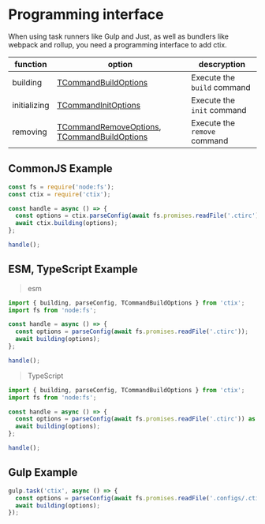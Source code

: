 # Programming interface

When using task runners like Gulp and Just, as well as bundlers like webpack and rollup, you need a programming interface to add ctix.

| function | option | descryption |
| - | - | - |
| building | [TCommandBuildOptions](https://github.com/imjuni/ctix/blob/master/src/configs/interfaces/TCommandBuildOptions.ts) | Execute the `build` command |
| initializing | [TCommandInitOptions](https://github.com/imjuni/ctix/blob/master/src/configs/interfaces/TCommandInitOptions.ts) | Execute the `init` command |
| removing | [TCommandRemoveOptions](https://github.com/imjuni/ctix/blob/master/src/configs/interfaces/TCommandRemoveOptions.ts), [TCommandBuildOptions](https://github.com/imjuni/ctix/blob/master/src/configs/interfaces/TCommandBuildOptions.ts) | Execute the `remove` command |

## CommonJS Example

```js
const fs = require('node:fs');
const ctix = require('ctix');

const handle = async () => {
  const options = ctix.parseConfig(await fs.promises.readFile('.ctirc'));
  await ctix.building(options);
};

handle();
```

## ESM, TypeScript Example

> esm

```js
import { building, parseConfig, TCommandBuildOptions } from 'ctix';
import fs from 'node:fs';

const handle = async () => {
  const options = parseConfig(await fs.promises.readFile('.ctirc'));
  await building(options);
};

handle();
```

> TypeScript

```ts
import { building, parseConfig, TCommandBuildOptions } from 'ctix';
import fs from 'node:fs';

const handle = async () => {
  const options = parseConfig(await fs.promises.readFile('.ctirc')) as TCommandBuildOptions;
  await building(options);
};

handle();
```

## Gulp Example

```js
gulp.task('ctix', async () => {
  const options = parseConfig(await fs.promises.readFile('.configs/.ctirc'));
  await building(options);
});
```
